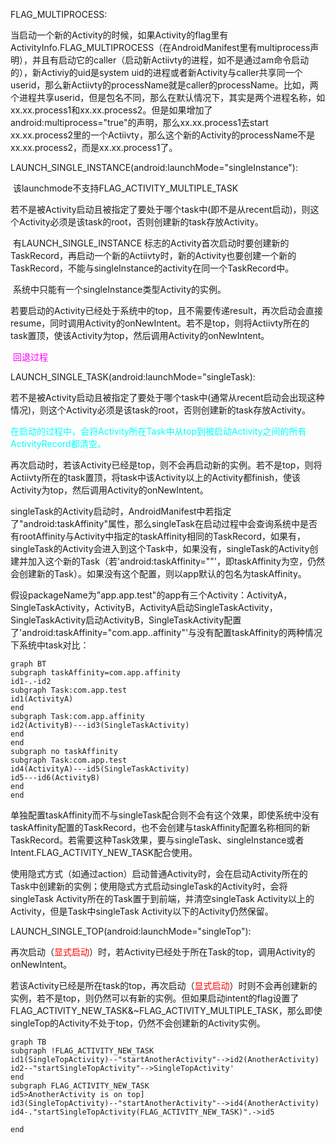 FLAG_MULTIPROCESS:

​	当启动一个新的Activity的时候，如果Activity的flag里有ActivityInfo.FLAG_MULTIPROCESS（在AndroidManifest里有multiprocess声明），并且有启动它的caller（启动新Actiivty的进程，如不是通过am命令启动的），新Activiy的uid是system uid的进程或者新Activity与caller共享同一个userid，那么新Actiivty的processName就是caller的processName。比如，两个进程共享userid，但是包名不同，那么在默认情况下，其实是两个进程名称，如xx.xx.process1和xx.xx.process2。但是如果增加了android:multiprocess="true"的声明，那么xx.xx.process1去start xx.xx.process2里的一个Actiivty，那么这个新的Activity的processName不是xx.xx.process2，而是xx.xx.process1了。

LAUNCH_SINGLE_INSTANCE(android:launchMode="singleInstance"):

​	该launchmode不支持FLAG_ACTIVITY_MULTIPLE_TASK

​	若不是被Activity启动且被指定了要处于哪个task中(即不是从recent启动)，则这个Activity必须是该task的root，否则创建新的task存放Activity。

​	有LAUNCH_SINGLE_INSTANCE 标志的Activity首次启动时要创建新的TaskRecord，再启动一个新的Actiivty时，新的Activity也要创建一个新的TaskRecord，不能与singleInstance的activity在同一个TaskRecord中。

​	系统中只能有一个singleInstance类型Activity的实例。

​	若要启动的Activity已经处于系统中的top，且不需要传递result，再次启动会直接resume，同时调用Activity的onNewIntent。若不是top，则将Actiivty所在的task置顶，使该Activity为top，然后调用Activity的onNewIntent。

​	<span style="color:magenta">回退过程</span>

LAUNCH_SINGLE_TASK(android:launchMode="singleTask):

​	若不是被Activity启动且被指定了要处于哪个task中(通常从recent启动会出现这种情况)，则这个Activity必须是该task的root，否则创建新的task存放Activity。

​	<span style="color:cyan">在启动的过程中，会将Activity所在Task中从top到被启动Activity之间的所有ActivityRecord都清空。	</span>

​	再次启动时，若该Activity已经是top，则不会再启动新的实例。若不是top，则将Actiivty所在的task置顶，将task中该Activity以上的Activity都finish，使该Activity为top，然后调用Activity的onNewIntent。

​	singleTask的Activity启动时，AndroidManifest中若指定了"android:taskAffinity"属性，那么singleTask在启动过程中会查询系统中是否有rootAffinity与Activity中指定的taskAffinity相同的TaskRecord，如果有，singleTask的Activity会进入到这个Task中，如果没有，singleTask的Activity创建并加入这个新的Task（若'android:taskAffinity=""'，即taskAffinity为空，仍然会创建新的Task）。如果没有这个配置，则以app默认的包名为taskAffinity。

​	假设packageName为"app.app.test"的app有三个Activity：ActivityA，SingleTaskActivity，ActivityB，ActivityA启动SingleTaskActivity，SingleTaskActivity启动ActivityB，SingleTaskActivity配置了'android:taskAffinity="com.app..affinity"'与没有配置taskAffinity的两种情况下系统中task对比：

```mermaid
graph BT
subgraph taskAffinity=com.app.affinity
id1-.-id2
subgraph Task:com.app.test
id1(ActivityA)
end
subgraph Task:com.app.affinity
id2(ActivityB)---id3(SingleTaskActivity)
end
end
subgraph no taskAffinity
subgraph Task:com.app.test
id4(ActivityA)---id5(SingleTaskActivity)
id5---id6(ActivityB)
end
end
```

​	单独配置taskAffinity而不与singleTask配合则不会有这个效果，即使系统中没有taskAffinity配置的TaskRecord，也不会创建与taskAffinity配置名称相同的新TaskRecord。若需要这种Task效果，要与singleTask、singleInstance或者Intent.FLAG_ACTIVITY_NEW_TASK配合使用。

​	使用隐式方式（如通过action）启动普通Activity时，会在启动Activity所在的Task中创建新的实例；使用隐式方式启动singleTask的Activity时，会将singleTask Activity所在的Task置于到前端，并清空singleTask  Activity以上的Activity，但是Task中singleTask Activity以下的Activity仍然保留。

LAUNCH_SINGLE_TOP(android:launchMode="singleTop"):

​	再次启动（<span style="color:red">显式启动</span>）时，若Activity已经处于所在Task的top，调用Activity的onNewIntent。

​	若该Activity已经是所在task的top，再次启动（<span style="color:red">显式启动</span>）时则不会再创建新的实例，若不是top，则仍然可以有新的实例。但如果启动intent的flag设置了FLAG_ACTIVITY_NEW_TASK&~FLAG_ACTIVITY_MULTIPLE_TASK，那么即使singleTop的Activity不处于top，仍然不会创建新的Activity实例。

```mermaid
graph TB
subgraph !FLAG_ACTIVITY_NEW_TASK
id1(SingleTopActivity)--"startAnotherActivity"-->id2(AnotherActivity)
id2--"startSingleTopActivity"-->SingleTopActivity'
end
subgraph FLAG_ACTIVITY_NEW_TASK
id5>AnotherActivity is on top]
id3(SingleTopActivity)--"startAnotherActivity"-->id4(AnotherActivity)
id4-."startSingleTopActivity(FLAG_ACTIVITY_NEW_TASK)".->id5

end
```

